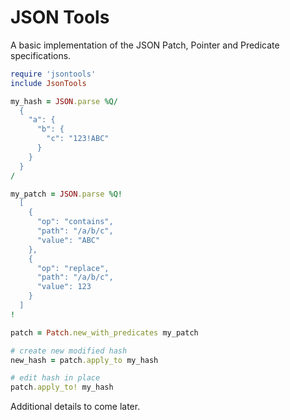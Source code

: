 # JSON Tools

A basic implementation of the JSON Patch, Pointer and Predicate specifications.

``` ruby
require 'jsontools'
include JsonTools

my_hash = JSON.parse %Q/
  {
    "a": {
      "b": {
        "c": "123!ABC"
      }
    }
  }
/

my_patch = JSON.parse %Q!
  [
    {
      "op": "contains",
      "path": "/a/b/c",
      "value": "ABC"
    },
    {
      "op": "replace",
      "path": "/a/b/c",
      "value": 123
    }
  ]
!

patch = Patch.new_with_predicates my_patch

# create new modified hash
new_hash = patch.apply_to my_hash

# edit hash in place
patch.apply_to! my_hash
```

Additional details to come later.